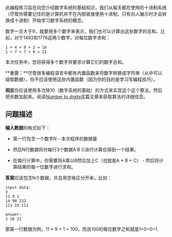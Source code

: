 此编程练习旨在向您介绍数字系统的基础知识，我们从每天都在使用的十进制系统（尽管你需要记住的是计算机并不在内部直接使用十进制，只有向人展示时才会转换成十进制）开始学习数字系统的概念。

数字一旦大于9，就要用多个数字来表示，我们也可以计算出这些数字的总和。比如，对于1492和1776这两个数字，对每位数字求和：

    1 + 4 + 9 + 2 = 16
    1 + 7 + 7 + 6 = 21

本次任务中，您将获得多个数字并要求计算它们的数字总和。

**重要：**尽管很多编程语言中都有内置函数来将数字转换成字符串（从中可以提取数据），你不应该使用这些内置函数（因为你的目的是学习写编程技巧）。

**相反**你应该使用多次除10（数字系统的基础）的方式来实现这个这个算法，然后把余数加起来。阅读[Number to digits][1]这篇文章来获取算法的详细信息。

## 问题描述

**输入数据**的格式如下：

- 第一行包含一个数字N - 本次程序的数据量

- 然后N行数据将对每行3个数据A B C进行计算后得到一个结果。

- 在每行计算中，你需要将A乘以B然后加上C（也就是A * B + C） - 然后将计算结果的每一位数字进行求和。

**答案**应该包含N个数据，并且用空格区分开来，比如：

    input data:
    3
    11 9 1
    14 90 232
    111 15 111

    answer:
    1 16 21

那第一行数据为例，11 * 9 + 1 = 100，而且100的每位数字之和就是1+0+0=1.


[1]: https://www.codeabbey.com/index/wiki/number-to-digits